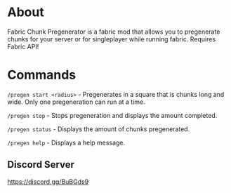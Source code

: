
# About

Fabric Chunk Pregenerator is a fabric mod that allows you to pregenerate chunks for your server or for singleplayer while running fabric. Requires Fabric API!

 

# Commands

`/pregen start <radius>` - Pregenerates in a square that is <radius> chunks long and wide. Only one pregeneration can run at a time.

`/pregen stop` - Stops pregeneration and displays the amount completed.

`/pregen status` - Displays the amount of chunks pregenerated.

`/pregen help` - Displays a help message.

 

## Discord Server

https://discord.gg/BuBGds9